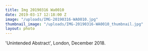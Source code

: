 ```yaml
---
title: Img 20190316 Wa0010
date: 2019-03-17 12:18:00 Z
image: "/uploads/IMG-20190316-WA0010.jpg"
thumbnail_image: "/uploads/IMG-20190316-WA0010_thumbnail.jpg"
layout: photo
---
```


'Unintended Abstract', London, December 2018.